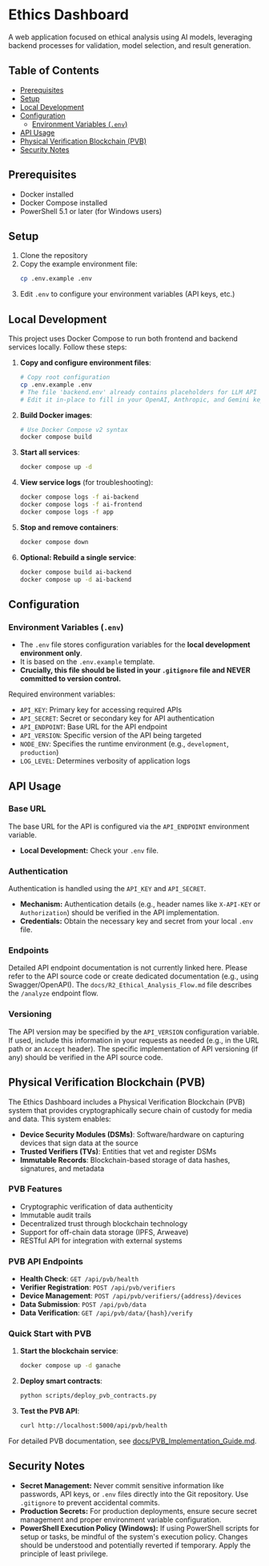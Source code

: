 # Ethics Dashboard

<!-- Project Description: A brief overview of what the Ethics Dashboard does. -->
A web application focused on ethical analysis using AI models, leveraging backend processes for validation, model selection, and result generation.

## Table of Contents

- [Prerequisites](#prerequisites)
- [Setup](#setup)
- [Local Development](#local-development)
- [Configuration](#configuration)
  - [Environment Variables (`.env`)](#environment-variables-env)
- [API Usage](#api-usage)
- [Physical Verification Blockchain (PVB)](#physical-verification-blockchain-pvb)
- [Security Notes](#security-notes)

## Prerequisites

<!-- List all necessary software and accounts needed before starting the setup. -->
- Docker installed
- Docker Compose installed
- PowerShell 5.1 or later (for Windows users)

## Setup

1. Clone the repository
2. Copy the example environment file:
   ```bash
   cp .env.example .env
   ```
3. Edit `.env` to configure your environment variables (API keys, etc.)

## Local Development

<!-- Simplify and clarify instructions for setting up environment files and running services. -->
This project uses Docker Compose to run both frontend and backend services locally. Follow these steps:

1.  **Copy and configure environment files**:
    ```bash
    # Copy root configuration
    cp .env.example .env
    # The file 'backend.env' already contains placeholders for LLM API keys and models.
    # Edit it in-place to fill in your OpenAI, Anthropic, and Gemini keys, and set DEFAULT_LLM_MODEL and ANALYSIS_LLM_MODEL.
    ```

2.  **Build Docker images**:
    ```bash
    # Use Docker Compose v2 syntax
    docker compose build
    ```

3.  **Start all services**:
    ```bash
    docker compose up -d
    ```

4.  **View service logs** (for troubleshooting):
    ```bash
    docker compose logs -f ai-backend
    docker compose logs -f ai-frontend
    docker compose logs -f app
    ```

5.  **Stop and remove containers**:
    ```bash
    docker compose down
    ```

6.  **Optional: Rebuild a single service**:
    ```bash
    docker compose build ai-backend
    docker compose up -d ai-backend
    ```

## Configuration

<!-- Details about configuration files, environment variables, and secrets management. -->

### Environment Variables (`.env`)

-   The `.env` file stores configuration variables for the **local development environment only**.
-   It is based on the `.env.example` template.
-   **Crucially, this file should be listed in your `.gitignore` file and NEVER committed to version control.**

Required environment variables:
- `API_KEY`: Primary key for accessing required APIs
- `API_SECRET`: Secret or secondary key for API authentication
- `API_ENDPOINT`: Base URL for the API endpoint
- `API_VERSION`: Specific version of the API being targeted
- `NODE_ENV`: Specifies the runtime environment (e.g., `development`, `production`)
- `LOG_LEVEL`: Determines verbosity of application logs

## API Usage

<!-- Instructions on how to interact with the project's API(s). -->

### Base URL
The base URL for the API is configured via the `API_ENDPOINT` environment variable.
- **Local Development:** Check your `.env` file.

### Authentication
Authentication is handled using the `API_KEY` and `API_SECRET`.
- **Mechanism:** Authentication details (e.g., header names like `X-API-KEY` or `Authorization`) should be verified in the API implementation.
- **Credentials:** Obtain the necessary key and secret from your local `.env` file.

### Endpoints
Detailed API endpoint documentation is not currently linked here. Please refer to the API source code or create dedicated documentation (e.g., using Swagger/OpenAPI). The `docs/R2_Ethical_Analysis_Flow.md` file describes the `/analyze` endpoint flow.

### Versioning
The API version may be specified by the `API_VERSION` configuration variable. If used, include this information in your requests as needed (e.g., in the URL path or an `Accept` header). The specific implementation of API versioning (if any) should be verified in the API source code.

## Physical Verification Blockchain (PVB)

The Ethics Dashboard includes a Physical Verification Blockchain (PVB) system that provides cryptographically secure chain of custody for media and data. This system enables:

- **Device Security Modules (DSMs)**: Software/hardware on capturing devices that sign data at the source
- **Trusted Verifiers (TVs)**: Entities that vet and register DSMs
- **Immutable Records**: Blockchain-based storage of data hashes, signatures, and metadata

### PVB Features

- Cryptographic verification of data authenticity
- Immutable audit trails
- Decentralized trust through blockchain technology
- Support for off-chain data storage (IPFS, Arweave)
- RESTful API for integration with external systems

### PVB API Endpoints

- **Health Check**: `GET /api/pvb/health`
- **Verifier Registration**: `POST /api/pvb/verifiers`
- **Device Management**: `POST /api/pvb/verifiers/{address}/devices`
- **Data Submission**: `POST /api/pvb/data`
- **Data Verification**: `GET /api/pvb/data/{hash}/verify`

### Quick Start with PVB

1. **Start the blockchain service**:
   ```bash
   docker compose up -d ganache
   ```

2. **Deploy smart contracts**:
   ```bash
   python scripts/deploy_pvb_contracts.py
   ```

3. **Test the PVB API**:
   ```bash
   curl http://localhost:5000/api/pvb/health
   ```

For detailed PVB documentation, see [docs/PVB_Implementation_Guide.md](docs/PVB_Implementation_Guide.md).

## Security Notes

<!-- Critical security practices and considerations relevant to this project. -->
-   **Secret Management:** Never commit sensitive information like passwords, API keys, or `.env` files directly into the Git repository. Use `.gitignore` to prevent accidental commits.
-   **Production Secrets:** For production deployments, ensure secure secret management and proper environment variable configuration.
-   **PowerShell Execution Policy (Windows):** If using PowerShell scripts for setup or tasks, be mindful of the system's execution policy. Changes should be understood and potentially reverted if temporary. Apply the principle of least privilege.
